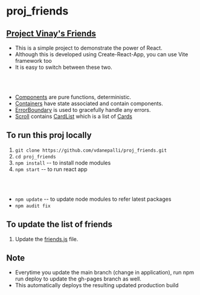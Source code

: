 # proj_friends

## [Project Vinay's Friends](https://vdanepalli.github.io/proj_friends/)

- This is a simple project to demonstrate the power of React. 
- Although this is developed using Create-React-App, you can use Vite framework too
- It is easy to switch between these two. 


<br/><br/>


- [Components](src/components) are pure functions, deterministic. 
- [Containers](src/containers) have state associated and contain components. 
- [ErrorBoundary](src/components/ErrorBoundary.js) is used to gracefully handle any errors. 
- [Scroll](src/components/Scroll.js) contains [CardList](src/components/CardList.js) which is a list of [Cards](src/components/Card.js)

## To run this proj locally 

1. `git clone https://github.com/vdanepalli/proj_friends.git`
2. `cd proj_friends`
3. `npm install` -- to install node modules
4. `npm start` -- to run react app


<br/><br/>

- `npm update` -- to update node modules to refer latest packages
- `npm audit fix`

## To update the list of friends 

1. Update the [friends.js](src/friends.js) file.


## Note

- Everytime you update the main branch (change in application), run npm run deploy to update the gh-pages branch as well. 
- This automatically deploys the resulting updated production build
